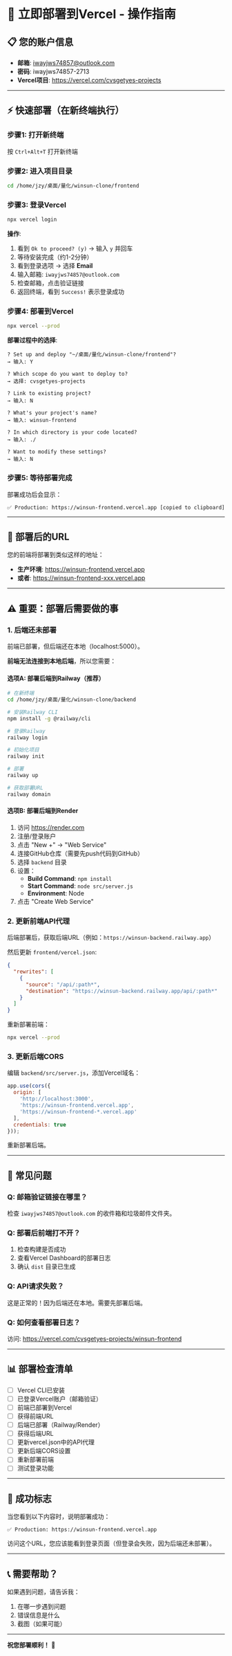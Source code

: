 # 🚀 立即部署到Vercel - 操作指南

## 📋 您的账户信息

- **邮箱**: iwayjws74857@outlook.com
- **密码**: iwayjws74857-2713
- **Vercel项目**: https://vercel.com/cvsgetyes-projects

---

## ⚡ 快速部署（在新终端执行）

### 步骤1: 打开新终端

按 `Ctrl+Alt+T` 打开新终端

### 步骤2: 进入项目目录

```bash
cd /home/jzy/桌面/量化/winsun-clone/frontend
```

### 步骤3: 登录Vercel

```bash
npx vercel login
```

**操作**:
1. 看到 `Ok to proceed? (y)` → 输入 `y` 并回车
2. 等待安装完成（约1-2分钟）
3. 看到登录选项 → 选择 **Email**
4. 输入邮箱: `iwayjws74857@outlook.com`
5. 检查邮箱，点击验证链接
6. 返回终端，看到 `Success!` 表示登录成功

### 步骤4: 部署到Vercel

```bash
npx vercel --prod
```

**部署过程中的选择**:

```
? Set up and deploy "~/桌面/量化/winsun-clone/frontend"? 
→ 输入: Y

? Which scope do you want to deploy to?
→ 选择: cvsgetyes-projects

? Link to existing project?
→ 输入: N

? What's your project's name?
→ 输入: winsun-frontend

? In which directory is your code located?
→ 输入: ./

? Want to modify these settings?
→ 输入: N
```

### 步骤5: 等待部署完成

部署成功后会显示：

```
✅ Production: https://winsun-frontend.vercel.app [copied to clipboard]
```

---

## 🎯 部署后的URL

您的前端将部署到类似这样的地址：

- **生产环境**: https://winsun-frontend.vercel.app
- **或者**: https://winsun-frontend-xxx.vercel.app

---

## ⚠️ 重要：部署后需要做的事

### 1. 后端还未部署

前端已部署，但后端还在本地（localhost:5000）。

**前端无法连接到本地后端**，所以您需要：

#### 选项A: 部署后端到Railway（推荐）

```bash
# 在新终端
cd /home/jzy/桌面/量化/winsun-clone/backend

# 安装Railway CLI
npm install -g @railway/cli

# 登录Railway
railway login

# 初始化项目
railway init

# 部署
railway up

# 获取部署URL
railway domain
```

#### 选项B: 部署后端到Render

1. 访问 https://render.com
2. 注册/登录账户
3. 点击 "New +" → "Web Service"
4. 连接GitHub仓库（需要先push代码到GitHub）
5. 选择 `backend` 目录
6. 设置：
   - **Build Command**: `npm install`
   - **Start Command**: `node src/server.js`
   - **Environment**: Node
7. 点击 "Create Web Service"

### 2. 更新前端API代理

后端部署后，获取后端URL（例如：`https://winsun-backend.railway.app`）

然后更新 `frontend/vercel.json`:

```json
{
  "rewrites": [
    {
      "source": "/api/:path*",
      "destination": "https://winsun-backend.railway.app/api/:path*"
    }
  ]
}
```

重新部署前端：

```bash
npx vercel --prod
```

### 3. 更新后端CORS

编辑 `backend/src/server.js`，添加Vercel域名：

```javascript
app.use(cors({
  origin: [
    'http://localhost:3000',
    'https://winsun-frontend.vercel.app',
    'https://winsun-frontend-*.vercel.app'
  ],
  credentials: true
}));
```

重新部署后端。

---

## 🐛 常见问题

### Q: 邮箱验证链接在哪里？

检查 `iwayjws74857@outlook.com` 的收件箱和垃圾邮件文件夹。

### Q: 部署后前端打不开？

1. 检查构建是否成功
2. 查看Vercel Dashboard的部署日志
3. 确认 `dist` 目录已生成

### Q: API请求失败？

这是正常的！因为后端还在本地。需要先部署后端。

### Q: 如何查看部署日志？

访问: https://vercel.com/cvsgetyes-projects/winsun-frontend

---

## 📊 部署检查清单

- [ ] Vercel CLI已安装
- [ ] 已登录Vercel账户（邮箱验证）
- [ ] 前端已部署到Vercel
- [ ] 获得前端URL
- [ ] 后端已部署（Railway/Render）
- [ ] 获得后端URL
- [ ] 更新vercel.json中的API代理
- [ ] 更新后端CORS设置
- [ ] 重新部署前端
- [ ] 测试登录功能

---

## 🎉 成功标志

当您看到以下内容时，说明部署成功：

```
✅ Production: https://winsun-frontend.vercel.app
```

访问这个URL，您应该能看到登录页面（但登录会失败，因为后端还未部署）。

---

## 📞 需要帮助？

如果遇到问题，请告诉我：

1. 在哪一步遇到问题
2. 错误信息是什么
3. 截图（如果可能）

---

**祝您部署顺利！** 🚀

